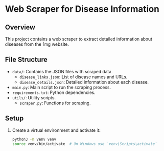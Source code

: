 # Web Scraper for Disease Information

## Overview

This project contains a web scraper to extract detailed information about diseases from the 1mg website.

## File Structure

- `data/`: Contains the JSON files with scraped data.
  - `disease_links.json`: List of disease names and URLs.
  - `disease_details.json`: Detailed information about each disease.
- `main.py`: Main script to run the scraping process.
- `requirements.txt`: Python dependencies.
- `utils/`: Utility scripts.
  - `scraper.py`: Functions for scraping.
  
## Setup

1. Create a virtual environment and activate it:
   ```bash
   python3 -m venv venv
   source venv/bin/activate  # On Windows use `venv\Scripts\activate`
